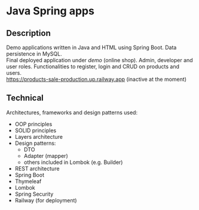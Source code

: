 # Java Spring apps
## Description
Demo applications written in Java and HTML using Spring Boot. Data persistence in MySQL.\
Final deployed application under *demo* (online shop). Admin, developer and user roles. Functionalities to register, login and CRUD on products and users.\
  https://products-sale-production.up.railway.app (inactive at the moment)

## Technical
Architectures, frameworks and design patterns used:
- OOP principles
- SOLID principles
- Layers architecture
- Design patterns:
  - DTO
  - Adapter (mapper)
  - others included in Lombok (e.g. Builder)
- REST architecture
- Spring Boot
- Thymeleaf
- Lombok
- Spring Security
- Railway (for deployment)
